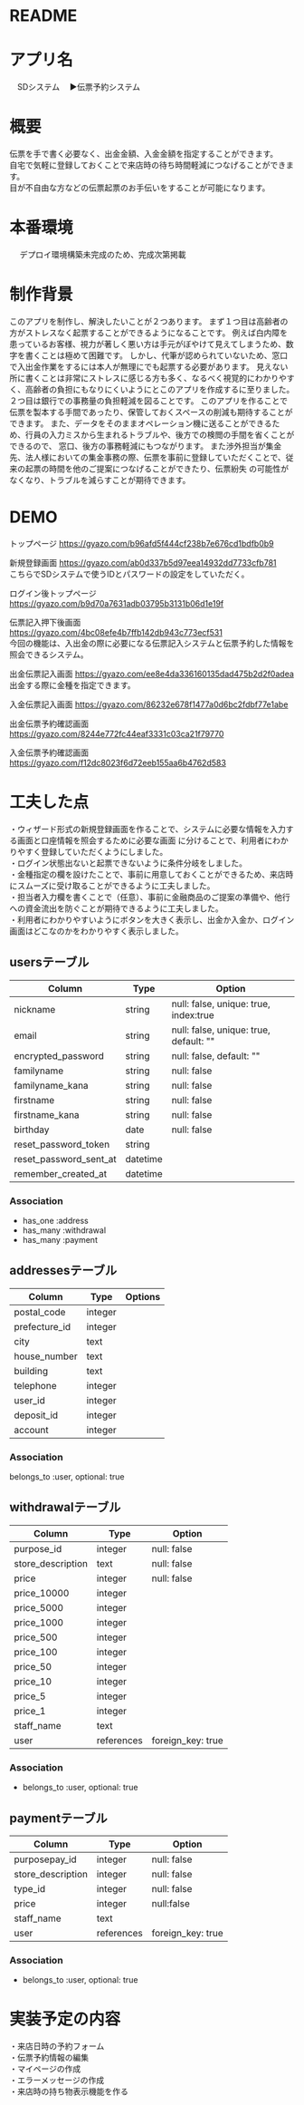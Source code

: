 # README

# アプリ名
　SDシステム
 　▶︎伝票予約システム

# 概要
   伝票を手で書く必要なく、出金金額、入金金額を指定することができます。</br>
   自宅で気軽に登録しておくことで来店時の待ち時間軽減につなげることができます。</br>
   目が不自由な方などの伝票起票のお手伝いをすることが可能になります。</br>
  
# 本番環境
　 デプロイ環境構築未完成のため、完成次第掲載
 
# 制作背景
   このアプリを制作し、解決したいことが２つあります。
   まず１つ目は高齢者の方がストレスなく起票することができるようになることです。
   例えば白内障を患っているお客様、視力が著しく悪い方は手元がぼやけて見えてしまうため、数字を書くことは極めて困難です。
   しかし、代筆が認められていないため、窓口で入出金作業をするには本人が無理にでも起票する必要があります。
   見えない所に書くことは非常にストレスに感じる方も多く、なるべく視覚的にわかりやすく、高齢者の負担にもなりにくいようにとこのアプリを作成するに至りました。
   ２つ目は銀行での事務量の負担軽減を図ることです。
   このアプリを作ることで伝票を製本する手間であったり、保管しておくスペースの削減も期待することができます。
   また、データをそのままオペレーション機に送ることができるため、行員の入力ミスから生まれるトラブルや、後方での検閲の手間を省くことができるので、
   窓口、後方の事務軽減にもつながります。
   また渉外担当が集金先、法人様においての集金事務の際、伝票を事前に登録していただくことで、従来の起票の時間を他のご提案につなげることができたり、伝票紛失
   の可能性がなくなり、トラブルを減らすことが期待できます。
   

# DEMO
トップページ
https://gyazo.com/b96afd5f444cf238b7e676cd1bdfb0b9

新規登録画面
https://gyazo.com/ab0d337b5d97eea14932dd7733cfb781
</br>こちらでSDシステムで使うIDとパスワードの設定をしていただく。

ログイン後トップページ
https://gyazo.com/b9d70a7631adb03795b3131b06d1e19f

伝票記入押下後画面
https://gyazo.com/4bc08efe4b7ffb142db943c773ecf531
</br>今回の機能は、入出金の際に必要になる伝票記入システムと伝票予約した情報を照会できるシステム。

出金伝票記入画面
https://gyazo.com/ee8e4da336160135dad475b2d2f0adea
</br>出金する際に金種を指定できます。

入金伝票記入画面
https://gyazo.com/86232e678f1477a0d6bc2fdbf77e1abe


出金伝票予約確認画面
https://gyazo.com/8244e772fc44eaf3331c03ca21f79770


入金伝票予約確認画面
https://gyazo.com/f12dc8023f6d72eeb155aa6b4762d583


# 工夫した点
・ウィザード形式の新規登録画面を作ることで、システムに必要な情報を入力する画面と口座情報を照会するために必要な画面
に分けることで、利用者にわかりやすく登録していただくようにしました。</br>
・ログイン状態出ないと起票できないように条件分岐をしました。</br>
・金種指定の欄を設けたことで、事前に用意しておくことができるため、来店時にスムーズに受け取ることができるように工夫しました。</br>
・担当者入力欄を書くことで（任意）、事前に金融商品のご提案の準備や、他行への資金流出を防ぐことが期待できるように工夫しました。</br>
・利用者にわかりやすいようにボタンを大きく表示し、出金か入金か、ログイン画面はどこなのかをわかりやすく表示しました。</br>

 

## usersテーブル
|Column|Type|Option|
|------|----|------|
|nickname|string|null: false, unique: true, index:true|
|email|string|null: false, unique: true, default: ""|
|encrypted_password|string|null: false, default: ""|
|familyname|string|null: false|
|familyname_kana|string|null: false|
|firstname|string|null: false|
|firstname_kana|string|null: false|
|birthday|date|null: false|
|reset_password_token|string|
|reset_password_sent_at|datetime|
|remember_created_at|datetime|
### Association
- has_one :address
- has_many  :withdrawal
- has_many :payment


## addressesテーブル
|Column|Type|Options|
|------|----|-------|
|postal_code|integer|
|prefecture_id|integer|
|city|text|
|house_number|text|
|building|text|
|telephone|integer|
|user_id|integer|
|deposit_id|integer|
|account|integer|

### Association
belongs_to :user, optional: true

## withdrawalテーブル
|Column|Type|Option|
|------|----|------|
|purpose_id|integer|null: false|
|store_description|text|null: false|
|price|integer|null: false|
|price_10000|integer|
|price_5000|integer|
|price_1000|integer|
|price_500|integer|
|price_100|integer|
|price_50|integer|
|price_10|integer|
|price_5|integer|
|price_1|integer|
|staff_name|text|
|user|references|foreign_key: true|

### Association
- belongs_to :user, optional: true

## paymentテーブル
|Column|Type|Option|
|------|----|------|
|purposepay_id|integer|null: false|
|store_description|integer|null: false|
|type_id|integer|null: false|
|price|integer|null:false|
|staff_name|text|
|user|references|foreign_key: true|

### Association
- belongs_to :user, optional: true

# 実装予定の内容
・来店日時の予約フォーム</br>
・伝票予約情報の編集</br>
・マイページの作成</br>
・エラーメッセージの作成</br>
・来店時の持ち物表示機能を作る</br>

